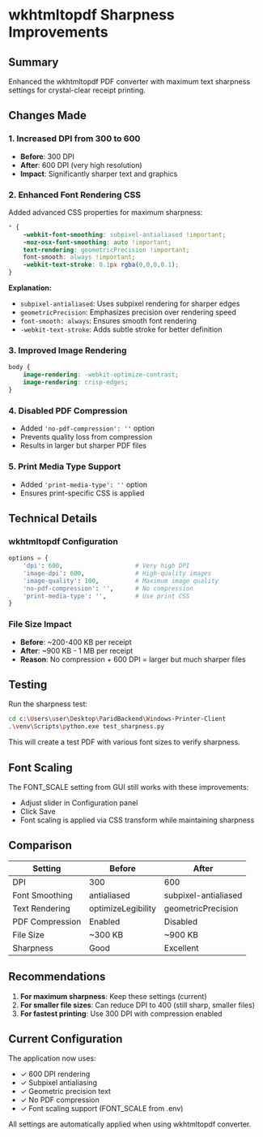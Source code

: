 # wkhtmltopdf Sharpness Improvements

## Summary

Enhanced the wkhtmltopdf PDF converter with maximum text sharpness settings for crystal-clear receipt printing.

## Changes Made

### 1. **Increased DPI from 300 to 600**
- **Before**: 300 DPI
- **After**: 600 DPI (very high resolution)
- **Impact**: Significantly sharper text and graphics

### 2. **Enhanced Font Rendering CSS**
Added advanced CSS properties for maximum sharpness:

```css
* {
    -webkit-font-smoothing: subpixel-antialiased !important;
    -moz-osx-font-smoothing: auto !important;
    text-rendering: geometricPrecision !important;
    font-smooth: always !important;
    -webkit-text-stroke: 0.1px rgba(0,0,0,0.1);
}
```

**Explanation:**
- `subpixel-antialiased`: Uses subpixel rendering for sharper edges
- `geometricPrecision`: Emphasizes precision over rendering speed
- `font-smooth: always`: Ensures smooth font rendering
- `-webkit-text-stroke`: Adds subtle stroke for better definition

### 3. **Improved Image Rendering**
```css
body {
    image-rendering: -webkit-optimize-contrast;
    image-rendering: crisp-edges;
}
```

### 4. **Disabled PDF Compression**
- Added `'no-pdf-compression': ''` option
- Prevents quality loss from compression
- Results in larger but sharper PDF files

### 5. **Print Media Type Support**
- Added `'print-media-type': ''` option
- Ensures print-specific CSS is applied

## Technical Details

### wkhtmltopdf Configuration
```python
options = {
    'dpi': 600,                    # Very high DPI
    'image-dpi': 600,              # High-quality images
    'image-quality': 100,          # Maximum image quality
    'no-pdf-compression': '',      # No compression
    'print-media-type': '',        # Use print CSS
}
```

### File Size Impact
- **Before**: ~200-400 KB per receipt
- **After**: ~900 KB - 1 MB per receipt
- **Reason**: No compression + 600 DPI = larger but much sharper files

## Testing

Run the sharpness test:
```bash
cd c:\Users\user\Desktop\ParidBackend\Windows-Printer-Client
.\venv\Scripts\python.exe test_sharpness.py
```

This will create a test PDF with various font sizes to verify sharpness.

## Font Scaling

The FONT_SCALE setting from GUI still works with these improvements:
- Adjust slider in Configuration panel
- Click Save
- Font scaling is applied via CSS transform while maintaining sharpness

## Comparison

| Setting | Before | After |
|---------|--------|-------|
| DPI | 300 | 600 |
| Font Smoothing | antialiased | subpixel-antialiased |
| Text Rendering | optimizeLegibility | geometricPrecision |
| PDF Compression | Enabled | Disabled |
| File Size | ~300 KB | ~900 KB |
| Sharpness | Good | Excellent |

## Recommendations

1. **For maximum sharpness**: Keep these settings (current)
2. **For smaller file sizes**: Can reduce DPI to 400 (still sharp, smaller files)
3. **For fastest printing**: Use 300 DPI with compression enabled

## Current Configuration

The application now uses:
- ✓ 600 DPI rendering
- ✓ Subpixel antialiasing
- ✓ Geometric precision text
- ✓ No PDF compression
- ✓ Font scaling support (FONT_SCALE from .env)

All settings are automatically applied when using wkhtmltopdf converter.
